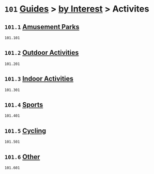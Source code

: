 # `101` [Guides](../../readme.md) > [by Interest](../readme.md) > Activites

## `101.1` [Amusement Parks](amusement%20parks/readme.md)
`101.101` [](amusement%20parks/)

## `101.2` [Outdoor Activities](outdoor%20activities/readme.md)
`101.201`[](outdoor%20activities/)

## `101.3` [Indoor Activities](indoor%20activities/readme.md)
`101.301` [](indoor%20activities)

## `101.4` [Sports](sports/readme.md)
`101.401` [](sports/)

## `101.5` [Cycling](cycling/readme.md)
`101.501` [](cycling/)

## `101.6` [Other](other/readme.md)
`101.601` [](other/)
